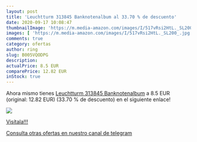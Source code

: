```yaml
---
layout: post
title: 'Leuchtturm 313845 Banknotenalbum al 33.70 % de descuento'
date: 2020-09-17 10:08:47
thumbnailImage: 'https://m.media-amazon.com/images/I/517vRsi2HtL._SL200_.jpg'
images: [ 'https://m.media-amazon.com/images/I/517vRsi2HtL._SL200_.jpg' ]
comments: true
category: ofertas
author: ring
slug: B005VQODPG
description:
actualPrice: 8.5 EUR
comparePrice: 12.82 EUR
inStock: true
---
```


Ahora mismo tienes [Leuchtturm 313845 Banknotenalbum](https://www.amazon.com/dp/B005VQODPG/?tag=redken08-20) a 8.5 EUR (original: 12.82 EUR) (33.70 %  de descuento) en el siguiente enlace!

[![](https://m.media-amazon.com/images/I/517vRsi2HtL._SL200_.jpg)](https://www.amazon.com/dp/B005VQODPG/?tag=redken08-20)

[Visítala!!!](https://www.amazon.com/dp/B005VQODPG/?tag=redken08-20)

[Consulta otras ofertas en nuestro canal de telegram](https://t.me/s/ofertas25)
